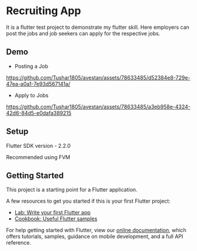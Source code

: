 # Recruiting App

It is a flutter test project to demonstrate my flutter skill. Here employers can post the jobs and job seekers can apply for the respective jobs.

## Demo

* Posting a Job

<https://github.com/Tushar1805/avestan/assets/78633485/d52384e8-729e-47ea-a0a1-7e93d567141a/>

* Apply to Jobs

<https://github.com/Tushar1805/avestan/assets/78633485/a3eb958e-4324-42d6-84d5-e0dafa389215>

## Setup

Flutter SDK version - 2.2.0

Recommended using FVM

## Getting Started

This project is a starting point for a Flutter application.

A few resources to get you started if this is your first Flutter project:

- [Lab: Write your first Flutter app](https://flutter.dev/docs/get-started/codelab)
- [Cookbook: Useful Flutter samples](https://flutter.dev/docs/cookbook)

For help getting started with Flutter, view our
[online documentation](https://flutter.dev/docs), which offers tutorials,
samples, guidance on mobile development, and a full API reference.
